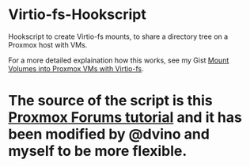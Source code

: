 # Virtio-fs-Hookscript

Hookscript to create Virtio-fs mounts, to share a directory tree on a Proxmox host with VMs.

For a more detailed explaination how this works, see my Gist [Mount Volumes into Proxmox VMs with Virtio-fs](https://gist.github.com/Drallas/7e4a6f6f36610eeb0bbb5d011c8ca0be#file-set-hook-script-sh).

# The source of the script is this [Proxmox Forums tutorial](https://forum.proxmox.com/threads/virtiofsd-in-pve-8-0-x.130531/) and it has been modified by @dvino and myself to be more flexible.
